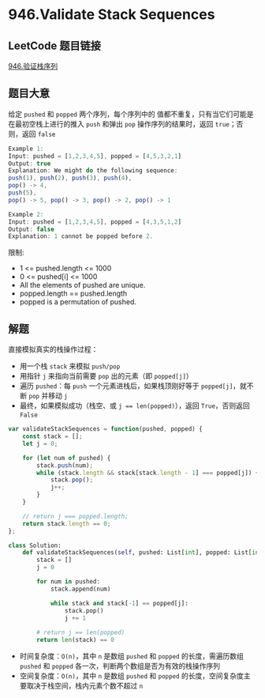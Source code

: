 # 946.Validate Stack Sequences

## LeetCode 题目链接

[946.验证栈序列](https://leetcode.cn/problems/validate-stack-sequences/)

## 题目大意

给定 `pushed` 和 `popped` 两个序列，每个序列中的 值都不重复，只有当它们可能是在最初空栈上进行的推入 `push` 和弹出 `pop` 操作序列的结果时，返回 `true`；否则，返回 `false` 

```js
Example 1:
Input: pushed = [1,2,3,4,5], popped = [4,5,3,2,1]
Output: true
Explanation: We might do the following sequence:
push(1), push(2), push(3), push(4),
pop() -> 4,
push(5),
pop() -> 5, pop() -> 3, pop() -> 2, pop() -> 1

Example 2:
Input: pushed = [1,2,3,4,5], popped = [4,3,5,1,2]
Output: false
Explanation: 1 cannot be popped before 2.
```

限制:
- 1 <= pushed.length <= 1000
- 0 <= pushed[i] <= 1000
- All the elements of pushed are unique.
- popped.length == pushed.length
- popped is a permutation of pushed.

## 解题

直接模拟真实的栈操作过程：
- 用一个栈 `stack` 来模拟 `push/pop`
- 用指针 `j` 来指向当前需要 `pop` 出的元素（即 `popped[j]`）
- 遍历 `pushed`：每 `push` 一个元素进栈后，如果栈顶刚好等于 `popped[j]`，就不断 `pop` 并移动 `j`
- 最终，如果模拟成功（栈空、或 `j == len(popped)`），返回 `True`，否则返回 `False`

```js
var validateStackSequences = function(pushed, popped) {
    const stack = [];
    let j = 0;

    for (let num of pushed) {
        stack.push(num);
        while (stack.length && stack[stack.length - 1] === popped[j]) {
            stack.pop();
            j++;
        }
    }

    // return j === popped.length;
    return stack.length == 0;
};
```
```python
class Solution:
    def validateStackSequences(self, pushed: List[int], popped: List[int]) -> bool:
        stack = []
        j = 0

        for num in pushed:
            stack.append(num)

            while stack and stack[-1] == popped[j]:
                stack.pop()
                j += 1
        
        # return j == len(popped)
        return len(stack) == 0
```

- 时间复杂度：`O(n)`，其中 `n` 是数组 `pushed` 和 `popped` 的长度，需遍历数组 `pushed` 和 `popped` 各一次，判断两个数组是否为有效的栈操作序列
- 空间复杂度：`O(n)`，其中 `n` 是数组 `pushed` 和 `popped` 的长度，空间复杂度主要取决于栈空间，栈内元素个数不超过 `n`